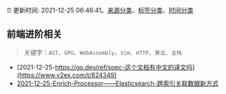 :alarm_clock: 更新时间: 2021-12-25 06:46:41。[来源分类](../README.md)、[标签分类](../TAGS.md)、[时间分类](../TIMELINE.md)

## 前端进阶相关


> 关键字：`AST`、`GPU`、`WebAssembly`、`Vim`、`HTTP`、`算法`、`全栈`



- [2021-12-25-https://go.dev/ref/spec-这个文档有中文的译文吗](https://www.v2ex.com/t/824349) 
- [2021-12-25-Enrich-Processor——Elasticsearch-跨索引关联数据新方式](https://toutiao.io/k/igeh9aw) 